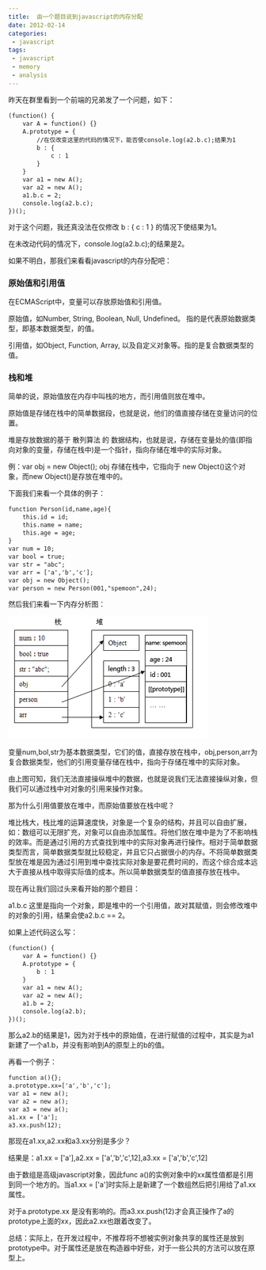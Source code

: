 ```yaml
---
title:  由一个题目说到javascript的内存分配
date: 2012-02-14
categories: 
 - javascript
tags: 
 - javascript
 - memory
 - analysis
---
```


昨天在群里看到一个前端的兄弟发了一个问题，如下：

``` javacript
(function() {
    var A = function() {}
    A.prototype = {
        //在仅改变这里的代码的情况下，能否使console.log(a2.b.c);结果为1
        b : {
            c : 1
        }
    }
    var a1 = new A();
    var a2 = new A();
    a1.b.c = 2;
    console.log(a2.b.c);
})();
```

对于这个问题，我还真没法在仅修改 b : { c : 1 } 的情况下使结果为1。

在未改动代码的情况下，console.log(a2.b.c);的结果是2。

如果不明白，那我们来看看javascript的内存分配吧：

### 原始值和引用值

在ECMAScript中，变量可以存放原始值和引用值。

原始值，如Number, String, Boolean, Null, Undefined。 指的是代表原始数据类型，即基本数据类型，的值。

引用值，如Object, Function, Array, 以及自定义对象等。指的是复合数据类型的值。

### 栈和堆

简单的说，原始值放在内存中叫栈的地方，而引用值则放在堆中。

原始值是存储在栈中的简单数据段，也就是说，他们的值直接存储在变量访问的位置。

堆是存放数据的基于 散列算法 的 数据结构，也就是说，存储在变量处的值(即指向对象的变量，存储在栈中)是一个指针，指向存储在堆中的实际对象。

例：var obj = new Object(); obj 存储在栈中，它指向于 new Object()这个对象，而new Object()是存放在堆中的。

下面我们来看一个具体的例子：

``` javacript
function Person(id,name,age){
    this.id = id;
    this.name = name;
    this.age = age;
}
var num = 10;
var bool = true;
var str = "abc";
var arr = ['a','b','c'];
var obj = new Object();
var person = new Person(001,"spemoon",24);
```

然后我们来看一下内存分析图：

![内存分析](../images/content/memory.png "内存分析")

变量num,bol,str为基本数据类型，它们的值，直接存放在栈中，obj,person,arr为复合数据类型，他们的引用变量存储在栈中，指向于存储在堆中的实际对象。

由上图可知，我们无法直接操纵堆中的数据，也就是说我们无法直接操纵对象，但我们可以通过栈中对对象的引用来操作对象。

那为什么引用值要放在堆中，而原始值要放在栈中呢？

堆比栈大，栈比堆的运算速度快，对象是一个复杂的结构，并且可以自由扩展，如：数组可以无限扩充，对象可以自由添加属性。将他们放在堆中是为了不影响栈的效率。而是通过引用的方式查找到堆中的实际对象再进行操作。相对于简单数据类型而言，简单数据类型就比较稳定，并且它只占据很小的内存。不将简单数据类型放在堆是因为通过引用到堆中查找实际对象是要花费时间的，而这个综合成本远大于直接从栈中取得实际值的成本。所以简单数据类型的值直接存放在栈中。 

现在再让我们回过头来看开始的那个题目：

a1.b.c 这里是指向一个对象，即是堆中的一个引用值，故对其赋值，则会修改堆中的对象的引用，结果会使a2.b.c == 2。

如果上述代码这么写：

``` javacript
(function() {
    var A = function() {}
    A.prototype = {
        b : 1
    }
    var a1 = new A();
    var a2 = new A();
    a1.b = 2;
    console.log(a2.b);
})();
```

那么a2.b的结果是1，因为对于栈中的原始值，在进行赋值的过程中，其实是为a1新建了一个a1.b，并没有影响到A的原型上的b的值。

再看一个例子：

``` javacript
function a(){};   
a.prototype.xx=['a','b','c'];  
var a1 = new a();   
var a2 = new a();   
var a3 = new a();
a1.xx = ['a'];  
a3.xx.push(12); 
```

那现在a1.xx,a2.xx和a3.xx分别是多少？

结果是：a1.xx = ['a'],a2.xx = ['a','b','c',12],a3.xx = ['a','b','c',12]

由于数组是高级javascript对象，因此func a()的实例对象中的xx属性值都是引用到同一个地方的。当a1.xx = ['a']时实际上是新建了一个数组然后把引用给了a1.xx属性。

对于a.prototype.xx 是没有影响的。而a3.xx.push(12)才会真正操作了a的prototype上面的xx，因此a2.xx也跟着改变了。

总结：实际上，在开发过程中，不推荐将不想被实例对象共享的属性还是放到prototype中。对于属性还是放在构造器中好些，对于一些公共的方法可以放在原型上。 

